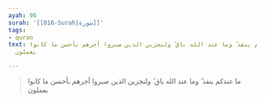 ```yaml
---
ayah: 96
surah: '[[016-Surah|سورة]]'
tags:
- quran
text: ما عندكم ينفد ۖ وما عند الله باق ۗ ولنجزين الذين صبروا أجرهم بأحسن ما كانوا
  يعملون

---
```

> ما عندكم ينفد ۖ وما عند الله باق ۗ ولنجزين الذين صبروا أجرهم بأحسن ما كانوا يعملون
